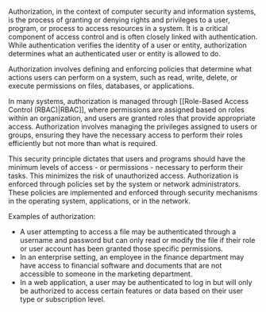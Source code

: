 Authorization, in the context of computer security and information systems, is the process of granting or denying rights and privileges to a user, program, or process to access resources in a system. It is a critical component of access control and is often closely linked with authentication. While authentication verifies the identity of a user or entity, authorization determines what an authenticated user or entity is allowed to do.

Authorization involves defining and enforcing policies that determine what actions users can perform on a system, such as read, write, delete, or execute permissions on files, databases, or applications.

In many systems, authorization is managed through [[Role-Based Access Control (RBAC)|RBAC]], where permissions are assigned based on roles within an organization, and users are granted roles that provide appropriate access. Authorization involves managing the privileges assigned to users or groups, ensuring they have the necessary access to perform their roles efficiently but not more than what is required.

This security principle dictates that users and programs should have the minimum levels of access - or permissions - necessary to perform their tasks. This minimizes the risk of unauthorized access. Authorization is enforced through policies set by the system or network administrators. These policies are implemented and enforced through security mechanisms in the operating system, applications, or in the network.

Examples of authorization:

- A user attempting to access a file may be authenticated through a username and password but can only read or modify the file if their role or user account has been granted those specific permissions.
- In an enterprise setting, an employee in the finance department may have access to financial software and documents that are not accessible to someone in the marketing department.
- In a web application, a user may be authenticated to log in but will only be authorized to access certain features or data based on their user type or subscription level.


